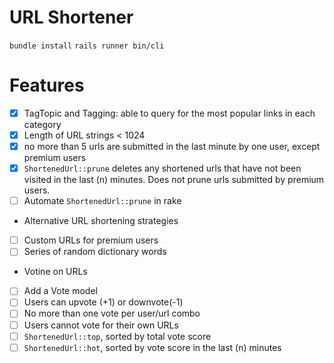# URL Shortener #
`bundle install`
`rails runner bin/cli`


# Features #
- [x] TagTopic and Tagging: able to query for the most popular links in each category
- [x] Length of URL strings < 1024
- [x] no more than 5 urls are submitted in the last minute by one user, except premium users
- [x] `ShortenedUrl::prune` deletes any shortened urls that have not been visited in the last (n) minutes. Does not prune urls submitted by premium users.
- [ ] Automate `ShortenedUrl::prune` in rake
* Alternative URL shortening strategies
- [ ] Custom URLs for premium users
- [ ] Series of random dictionary words
* Votine on URLs
- [ ] Add a Vote model
- [ ] Users can upvote (+1) or downvote(-1)
- [ ] No more than one vote per user/url combo
- [ ] Users cannot vote for their own URLs
- [ ] `ShortenedUrl::top`, sorted by total vote score
- [ ] `ShortenedUrl::hot`, sorted by vote score in the last (n) minutes    
